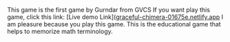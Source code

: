 This game is the first game by Gurndar from GVCS
If you want play this game, click this link:
[Live demo Link]([graceful-chimera-01675e.netlify.app](graceful-chimera-01675e.netlify.app)
I am pleasure because you play this game.
This is the educational game that helps to memorize math terminology.
